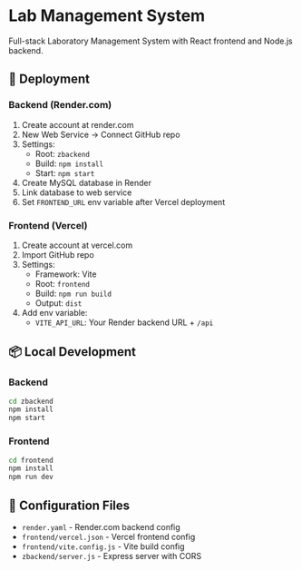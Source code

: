 # Lab Management System

Full-stack Laboratory Management System with React frontend and Node.js backend.

## 🚀 Deployment

### Backend (Render.com)
1. Create account at render.com
2. New Web Service → Connect GitHub repo
3. Settings:
   - Root: `zbackend`
   - Build: `npm install`
   - Start: `npm start`
4. Create MySQL database in Render
5. Link database to web service
6. Set `FRONTEND_URL` env variable after Vercel deployment

### Frontend (Vercel)
1. Create account at vercel.com
2. Import GitHub repo
3. Settings:
   - Framework: Vite
   - Root: `frontend`
   - Build: `npm run build`
   - Output: `dist`
4. Add env variable:
   - `VITE_API_URL`: Your Render backend URL + `/api`

## 📦 Local Development

### Backend
```bash
cd zbackend
npm install
npm start
```

### Frontend
```bash
cd frontend
npm install
npm run dev
```

## 🔧 Configuration Files
- `render.yaml` - Render.com backend config
- `frontend/vercel.json` - Vercel frontend config
- `frontend/vite.config.js` - Vite build config
- `zbackend/server.js` - Express server with CORS
